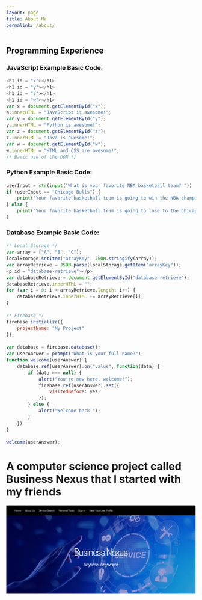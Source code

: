 ```yaml
---
layout: page
title: About Me
permalink: /about/
---
```


## Programming Experience

### JavaScript Example Basic Code:
```javascript
<h1 id = "x"></h1>
<h1 id = "y"></h1>
<h1 id = "z"></h1>
<h1 id = "w"></h1>
var x = document.getElementById("x");
a.innerHTML = "JavaScript is awesome!";
var y = document.getElementById("y");
y.innerHTML = "Python is awesome!";
var z = document.getElementById("z");
z.innerHTML = "Java is awesome!";
var w = document.getElementById("w");
w.innerHTML = "HTML and CSS are awesome!";
/* Basic use of the DOM */
``` 

### Python Example Basic Code:
```python
userInput = str(input("What is your favorite NBA basketball team? "))
if (userInput == "Chicago Bulls") {
    print("Your favorite basketball team is going to win the NBA championships this year")
} else {
    print("Your favorite basketball team is going to lose to the Chicago Bulls")
}
```

### Database Example Basic Code:
```javascript
/* Local Storage */
var array = ["A", "B", "C"];
localStorage.setItem("arrayKey", JSON.stringify(array));
var arrayRetrieve = JSON.parse(localStorage.getItem("arrayKey"));
<p id = "database-retrieve"></p>
var databaseRetrieve = document.getElementById("database-retrieve");
databaseRetrieve.innerHTML = "";
for (var i = 0; i < arrayRetrieve.length; i++) {
    databaseRetrieve.innerHTML += arrayRetrieve[i];
}

/* Firebase */
firebase.initialize({
    projectName: "My Project"
});

var database = firebase.database();
var userAnswer = prompt("What is your full name?");
function welcome(userAnswer) {
    database.ref(userAnswer).on("value", function(data) {
        if (data === null) {
            alert("You're new here, welcome!");
            firebase.ref(userAnswer).set({
                visitedBefore: yes
            });
        } else {
            alert("Welcome back!");
        }
    })
}

welcome(userAnswer);
```

# A computer science project called Business Nexus that I started with my friends
![business nexus](images/APCSABusinessNexus.png)


